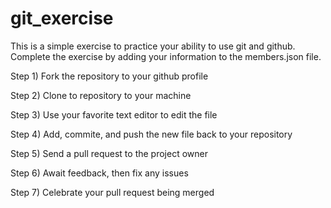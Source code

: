 git_exercise
============
This is a simple exercise to practice your ability to use git and github. Complete the exercise by adding your information to the members.json file.

Step 1) Fork the repository to your github profile

Step 2) Clone to repository to your machine

Step 3) Use your favorite text editor to edit the file

Step 4) Add, commite, and push the new file back to your repository

Step 5) Send a pull request to the project owner

Step 6) Await feedback, then fix any issues 

Step 7) Celebrate your pull request being merged
